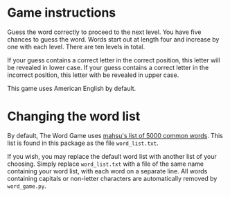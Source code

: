 # Game instructions
Guess the word correctly to proceed to the next level. You have five chances to guess the word. Words start out at length four and increase by one with each level. There are ten levels in total.

If your guess contains a correct letter in the correct position, this letter will be revealed in lower case. If your guess contains a correct letter in the incorrect position, this letter with be revealed in upper case.

This game uses American English by default.

# Changing the word list
By default, The Word Game uses [mahsu's list of 5000 common words](https://github.com/mahsu/IndexingExercise/blob/master/5000-words.txt). This list is found in this package as the file `word_list.txt`. 

If you wish, you may replace the default word list with another list of your choosing. Simply replace `word_list.txt` with a file of the same name containing your word list, with each word on a separate line. All words containing capitals or non-letter characters are automatically removed by `word_game.py`.